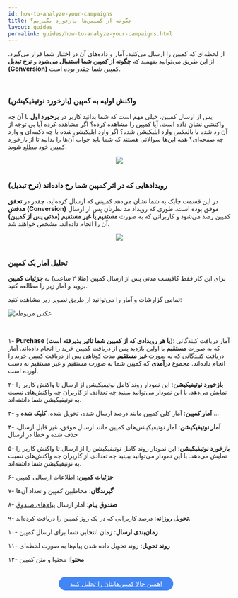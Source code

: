 ```yaml
---
id: how-to-analyze-your-campaigns
title: چگونه از کمپین‌ها بازخورد بگیریم؟
layout: guides
permalink: guides/how-to-analyze-your-campaigns.html
---
```


از لحظه‌ای که کمپین را ارسال می‌کنید، آمار و داده‌های آن در اختیار شما قرار می‌گیرد. از این طریق می‌توانید بفهمید که **چگونه از کمپین شما استقبال می‌شود** و **نرخ تبدیل (Conversion)** کمپین شما چقدر بوده است.

<Br>

### واکنش اولیه به کمپین (بازخورد نوتیفیکیشن)

پس از ارسال کمپین، خیلی مهم است که شما بدانید کاربر در **برخورد اول** با آن چه واکنشی نشان داده است. آیا کمپین را مشاهده کرده؟ اگر مشاهده کرده آیا بی توجه از آن رد شده یا بالعکس وارد اپلیکیشن شده؟ اگر وارد اپلیکیشن شده با چه دکمه‌ای و وارد چه صفحه‌ای؟ همه این‌ها سوالاتی هستند که شما باید جواب آن‌ها را بدانید تا از بازخورد کمپین خود مطلع شوید. 

<div style="text-align: center;"><img src="http://uupload.ir/files/o4nd_notification-impression2.png">
</div> 

<Br>

### رویدادهایی که در اثر کمپین شما رخ داده‌اند (نرخ تبدیل)

در این قسمت چابک به شما نشان می‌دهد کمپینی که ارسال کرده‌اید، چقدر در **تحقق هدفش (Conversion)** موفق بوده است. طوری که رویداد مد نظرتان پس از ارسال کمپین رصد می‌شود و کاربرانی که به صورت **مستقیم یا غیر مستقیم (مدتی پس از کمپین)** آن را انجام داده‌اند، مشخص خواهند شد. 

<div style="text-align: center;"><img src="http://uupload.ir/files/0vbd_influenced-conversions.png">
</div> 

<br>

### تحلیل آمار یک کمپین

برای این کار فقط کافیست مدتی پس از ارسال کمپین (مثلا ۲ ساعت) به **جزئیات کمپین** بروید و آمار زیر را مطالعه کنید.

تمامی گزارشات و آمار را می‌توانید از طریق تصویر زیر مشاهده کنید:

![عکس مربوطه](http://uupload.ir/files/af09_campaign-analytics.png)

<br>

۱- **Purchase** (**یا هر رویدادی که از کمپین شما تاثیر پذیرفته است**): آمار دریافت کنندگانی که به صورت **مستقیم** با اولین بازدید پس از دریافت کمپین خرید را انجام داده‌اند. آمار دریافت کنندگانی که به صورت **غیر مستقیم** مدت کوتاهی پس از دریافت کمپین خرید را انجام داده‌اند. مجموع **درآمدی** که کمپین شما به صورت مستقیم و غیر مستقیم به دست آورده است. 

۲- **بازخورد نوتیفیکیشن**: این نمودار روند کامل نوتیفیکیشن از ارسال تا واکنش کاربر را نمایش می‌دهد. با این نمودار می‌توانید ببینید چه تعدادی از کاربران چه واکنش‌های نسبت به نوتیفیکیشن شما داشته‌اند. 


۳- **آمار کمپین**:  آمار کلی کمپین مانند درصد ارسال شده، تحویل شده، **کلیک شده** و ... 

۴- **آمار نوتیفیکیشن**: آمار نوتیفیکیشن‌های کمپین مانند ارسال موفق، غیر قابل ارسال، حذف شده و خطا در ارسال

۵- **بازخورد نوتیفیکیشن**: این نمودار روند کامل نوتیفیکیشن را از ارسال تا واکنش کاربر را نمایش می‌دهد. با این نمودار می‌توانید ببینید چه تعدادی از کاربران چه واکنش‌های نسبت به نوتیفیکیشن شما داشته‌اند. 

۶- **جزئیات کمپین**: اطلاعات ارسالی کمپین

۷- **گیرندگان**: مخاطبین کمپین و تعداد آن‌ها

۸- **صندوق پیام**: آمار ارسال [پیام‌های صندوق](/panel/send.html#سیاست-ارسال)

۹- **تحویل روزانه**: درصد کاربرانی که در یک روز کمپین را دریافت کرده‌اند.

۱۰- **زمان‌بندی ارسال**: زمان انتخابی شما برای ارسال کمپین

۱۱- **روند تحویل**: روند تحویل داده شدن پیام‌ها به صورت لحظه‌ای

۱۲- **محتوا**: محتوا و متن کمپین 

<br>

<div align="center">   
    <a style="display: inline-block; text-align: center; border-radius: 40px; background: #4285f4; color: white !important; padding: 7px 25px; margin-right: 15px; cursor: pointer; transition: all 0.25s ease;" href="https://sandbox.push.adpdigital.com/front/users/messages/list/push">همین حالا کمپین‌‌هایتان را تحلیل کنید!</a>
</div>
